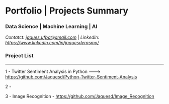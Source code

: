 # Portfolio | Projects Summary 

### Data Science | Machine Learning | AI 

*Contatct: jaques.ufba@gmail.com* | *LinkedIn: https://www.linkedin.com/in/jaquesderasmo/*


### Project List
---


1 - Twitter Sentiment Analysis in Python ---> https://github.com/Jaquesd/Python-Twitter-Sentiment-Analysis

2 - 

3 - Image Recognition - https://github.com/Jaquesd/Image_Recognition
